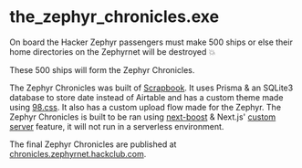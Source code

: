 # the_zephyr_chronicles.exe

On board the Hacker Zephyr passengers must make 500 ships or else their home directories on the Zephyrnet will be destroyed 💥

These 500 ships will form the Zephyr Chronicles.

The Zephyr Chronicles was built of [Scrapbook](https://github.com/hackclub/scrapbook). It uses Prisma & an SQLite3 database to store date instead of Airtable and has a custom theme made using [98.css](https://jdan.github.io/98.css/). It also has a custom upload flow made for the Zephyr. The Zephyr Chronicles is built to be ran using [next-boost](https://github.com/rjyo/next-boost) & Next.js' [custom server](https://nextjs.org/docs/advanced-features/custom-server) feature, it will not run in a serverless environment.

The final Zephyr Chronicles are published at [chronicles.zephyrnet.hackclub.com](https://chronicles.zephyrnet.hackclub.com/).
